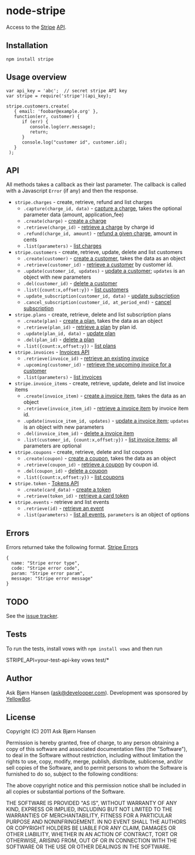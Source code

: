 # node-stripe

Access to the [Stripe](https://stripe.com/) [API](https://stripe.com/docs/api).


## Installation

`npm install stripe`

## Usage overview


    var api_key = 'abc';  // secret stripe API key
    var stripe = require('stripe')(api_key);

    stripe.customers.create(
       { email: 'foobar@example.org' },
       function(err, customer) {
          if (err) {
             console.log(err.message);
             return;
          }
          console.log("customer id", customer.id);
       }
     );


## API

All methods takes a callback as their last parameter. The callback is
called with a Javascript `Error` (if any) and then the response.

* `stripe.charges` - create, retrieve, refund and list charges
   * `.capture(charge_id, data)` - [capture a charge](https://stripe.com/docs/api#charge_capture), takes the optional parameter data (amount, application_fee)
   * `.create(charge)` - [create a charge](https://stripe.com/docs/api#create_charge)
   * `.retrieve(charge_id)` - [retrieve a charge](https://stripe.com/docs/api#retrieve_charge) by charge id
   * `.refund(charge_id, amount)` - [refund a given charge](https://stripe.com/docs/api#refund_charge), amount in cents
   * `.list(parameters)` - [list charges](https://stripe.com/docs/api#list_charges)
* `stripe.customers` - create, retrieve, update, delete and list customers
   * `.create(customer)` - [create a customer](https://stripe.com/docs/api#create_customer), takes the data as an object
   * `.retrieve(customer_id)` - [retrieve a customer](https://stripe.com/docs/api#retrieve_customer) by customer id.
   * `.update(customer_id, updates)` - [update a customer](https://stripe.com/docs/api#update_customer); `updates` is an object with new parameters
   * `.del(customer_id)` - [delete a customer](https://stripe.com/docs/api#delete_customer)
   * `.list({count:x,offset:y})` - [list customers](https://stripe.com/docs/api#list_customers)
   * `.update_subscription(customer_id, data)` - [update subscription](https://stripe.com/docs/api#update_subscription)
   * `.cancel_subscription(customer_id, at_period_end)` - [cancel subscription](https://stripe.com/docs/api#cancel_subscription)
* `stripe.plans` - create, retrieve, delete and list subscription plans
   * `.create(plan)` - [create a plan](https://stripe.com/docs/api#create_plan), takes the data as an object
   * `.retrieve(plan_id)` - [retrieve a plan](https://stripe.com/docs/api#retrieve_plan) by plan id.
   * `.update(plan_id, data)` - [update plan](https://stripe.com/docs/api#update_plan)
   * `.del(plan_id)` - [delete a plan](https://stripe.com/docs/api#delete_plan)
   * `.list({count:x,offset:y})` - [list plans](https://stripe.com/docs/api#list_plans)
* `stripe.invoices` - [Invoices API](https://stripe.com/docs/api#invoices)
   * `.retrieve(invoice_id)` - [retrieve an existing invoice](https://stripe.com/docs/api?lang=curl#retrieve_invoice)
   * `.upcoming(customer_id)` - [retrieve the upcoming invoice for a customer](https://stripe.com/docs/api?lang=curl#retrieve_customer_invoice)
   * `.list(parameters)` - [list invoices](https://stripe.com/docs/api#list_customer_invoices)
* `stripe.invoice_items` - create, retrieve, update, delete and list invoice items
   * `.create(invoice_item)` - [create a invoice item](https://stripe.com/docs/api#create_invoiceitem), takes the data as an object
   * `.retrieve(invoice_item_id)` - [retrieve a invoice item](https://stripe.com/docs/api#retrieve_invoiceitem) by invoice item id.
   * `.update(invoice_item_id, updates)` - [update a invoice item](https://stripe.com/docs/api#update_invoiceitem); `updates` is an object with new parameters
   * `.del(invoice_item_id)` - [delete a invoice item](https://stripe.com/docs/api#delete_invoiceitem)
   * `.list(customer_id, {count:x,offset:y})` - [list invoice items](https://stripe.com/docs/api#list_invoiceitems); all parameters are optional
* `stripe.coupons` - create, retrieve, delete and list coupons
   * `.create(coupon)` - [create a coupon](https://stripe.com/docs/api#create_coupon), takes the data as an object
   * `.retrieve(coupon_id)` - [retrieve a coupon](https://stripe.com/docs/api#retrieve_coupon) by coupon id.
   * `.del(coupon_id)` - [delete a coupon](https://stripe.com/docs/api#delete_coupon)
   * `.list({count:x,offset:y})` - [list coupons](https://stripe.com/docs/api#list_coupons)
* `stripe.token` - [Tokens API](https://stripe.com/docs/api#tokens)
   * `.create(card_data)` - [create a token](https://stripe.com/docs/api#create_token)
   * `.retrieve(token_id)` - [retrieve a card token](https://stripe.com/docs/api#retrieve_token)
* `stripe.events` - retrieve and list events
   * `.retrieve(id)` - [retrieve an event](https://stripe.com/docs/api#retrieve_event)
   * `.list(parameters)` - [list all events](https://stripe.com/docs/api#list_events), `parameters` is an object of options

## Errors

Errors returned take the following format. [Stripe Errors](https://stripe.com/docs/api#errors)

    {
      name: "Stripe error type",
      code: "Stripe error code",
      param: "Stripe error param",
      message: "Stripe error message"
    }

## TODO

See the [issue tracker](http://github.com/abh/node-stripe).

## Tests

To run the tests, install vows with `npm install vows` and then run

   STRIPE_API=your-test-api-key vows test/*

## Author

Ask Bjørn Hansen (ask@develooper.com). Development was sponsored by [YellowBot](http://www.yellowbot.com/).

## License

Copyright (C) 2011 Ask Bjørn Hansen

Permission is hereby granted, free of charge, to any person obtaining a copy
of this software and associated documentation files (the "Software"), to deal
in the Software without restriction, including without limitation the rights
to use, copy, modify, merge, publish, distribute, sublicense, and/or sell
copies of the Software, and to permit persons to whom the Software is
furnished to do so, subject to the following conditions:

The above copyright notice and this permission notice shall be included in
all copies or substantial portions of the Software.

THE SOFTWARE IS PROVIDED "AS IS", WITHOUT WARRANTY OF ANY KIND, EXPRESS OR
IMPLIED, INCLUDING BUT NOT LIMITED TO THE WARRANTIES OF MERCHANTABILITY,
FITNESS FOR A PARTICULAR PURPOSE AND NONINFRINGEMENT. IN NO EVENT SHALL THE
AUTHORS OR COPYRIGHT HOLDERS BE LIABLE FOR ANY CLAIM, DAMAGES OR OTHER
LIABILITY, WHETHER IN AN ACTION OF CONTRACT, TORT OR OTHERWISE, ARISING FROM,
OUT OF OR IN CONNECTION WITH THE SOFTWARE OR THE USE OR OTHER DEALINGS IN
THE SOFTWARE.
